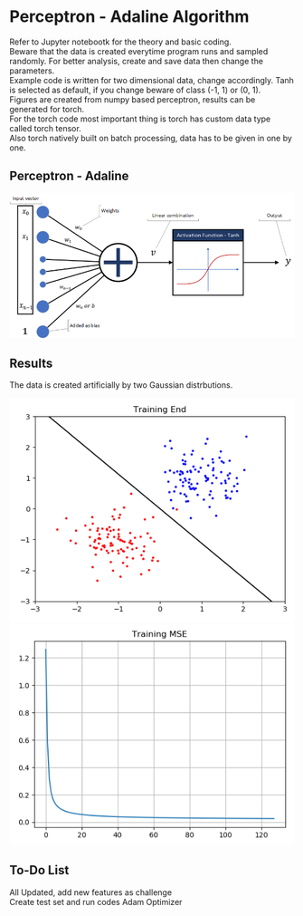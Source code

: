 # Perceptron - Adaline Algorithm

Refer to Jupyter notebootk for the theory and basic coding.  
Beware that the data is created everytime program runs and sampled randomly. For better analysis, create and save data then change the parameters.  
Example code is written for two dimensional data, change accordingly.
Tanh is selected as default, if you change beware of class (-1, 1) or (0, 1).  
Figures are created from numpy based perceptron, results can be generated for torch.  
For the torch code most important thing is torch has custom data type called torch tensor.  
Also torch natively built on batch processing, data has to be given in one by one.  

## Perceptron - Adaline

![Adaline](adaline.png)

## Results

The data is created artificially by two Gaussian distrbutions.  

![Training End](training_end.png)
![MSE](perceptron_training_mse.png)

## To-Do List

All Updated, add new features as challenge  
Create test set and run codes
Adam Optimizer
